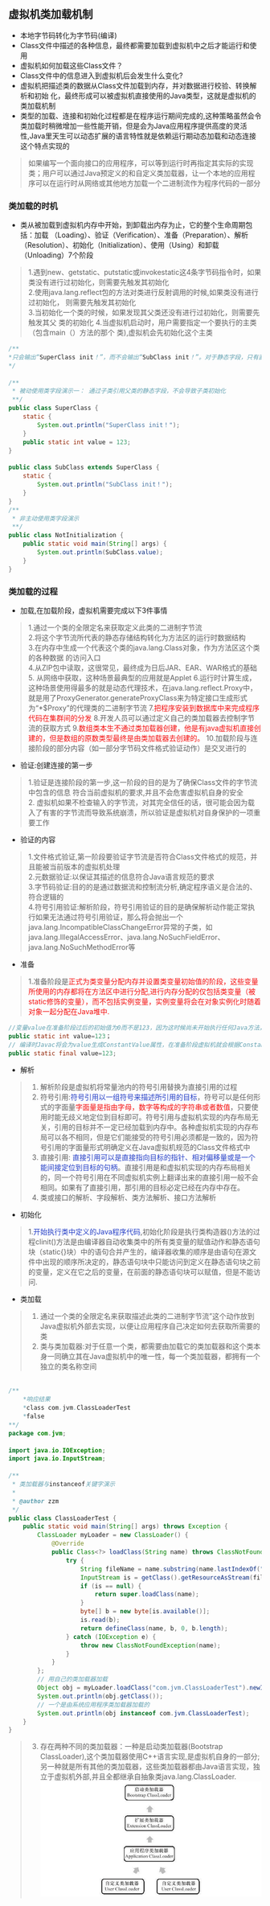 ## 虚拟机类加载机制

* 本地字节码转化为字节码(编译)
* Class文件中描述的各种信息，最终都需要加载到虚拟机中之后才能运行和使用
* 虚拟机如何加载这些Class文件？
* Class文件中的信息进入到虚拟机后会发生什么变化?
* 虚拟机把描述类的数据从Class文件加载到内存，并对数据进行校验、转换解析和初始
化，最终形成可以被虚拟机直接使用的Java类型，这就是虚拟机的类加载机制
* 类型的加载、连接和初始化过程都是在程序运行期间完成的,这种策略虽然会令类加载时稍微增加一些性能开销，但是会为Java应用程序提供高度的灵活性,Java里天生可以动态扩展的语言特性就是依赖运行期动态加载和动态连接这个特点实现的

>如果编写一个面向接口的应用程序，可以等到运行时再指定其实际的实现类；用户可以通过Java预定义的和自定义类加载器，让一个本地的应用程序可以在运行时从网络或其他地方加载一个二进制流作为程序代码的一部分

### 类加载的时机

* 类从被加载到虚拟机内存中开始，到卸载出内存为止，它的整个生命周期包括：加载
（Loading）、验证（Verification）、准备（Preparation）、解析（Resolution）、初始化（Initialization）、使用（Using）和卸载（Unloading）7个阶段

>1.遇到new、getstatic、putstatic或invokestatic这4条字节码指令时，如果类没有进行过初始化，则需要先触发其初始化<br>
>2.使用java.lang.reflect包的方法对类进行反射调用的时候,如果类没有进行过初始化，
则需要先触发其初始化<br>
>3.当初始化一个类的时候，如果发现其父类还没有进行过初始化，则需要先触发其父
类的初始化
>4.当虚拟机启动时，用户需要指定一个要执行的主类（包含main（）方法的那个
类),虚拟机会先初始化这个主类

```java
/**
*只会输出“SuperClass init！”，而不会输出“SubClass init！”。对于静态字段，只有直接定义这个字段的类才会被初始化，因此通过其子类来引用父类中定义的静态字段，只会触发父类的初始化而不会触发子类的初始化
*/

/**
 * 被动使用类字段演示一： 通过子类引用父类的静态字段，不会导致子类初始化
 **/
public class SuperClass {
    static {
        System.out.println("SuperClass init！");
    }
    public static int value = 123;
}

public class SubClass extends SuperClass {
    static {
        System.out.println("SubClass init！");
    }
}
/**
 * 非主动使用类字段演示
 **/
public class NotInitialization {
    public static void main(String[] args) {
        System.out.println(SubClass.value);
    }
}
```

### 类加载的过程
* 加载,在加载阶段，虚拟机需要完成以下3件事情

>1.通过一个类的全限定名来获取定义此类的二进制字节流<br>
>2.将这个字节流所代表的静态存储结构转化为方法区的运行时数据结构<br>
>3.在内存中生成一个代表这个类的java.lang.Class对象，作为方法区这个类的各种数据
的访问入口<br>
>4.从ZIP包中读取，这很常见，最终成为日后JAR、EAR、WAR格式的基础
>5. 从网络中获取，这种场景最典型的应用就是Applet
>6.运行时计算生成，这种场景使用得最多的就是动态代理技术，在java.lang.reflect.Proxy中，就是用了ProxyGenerator.generateProxyClass来为特定接口生成形式为“*$Proxy”的代理类的二进制字节流
>7.<font color="#f50f0f">把程序安装到数据库中来完成程序代码在集群间的分发</font>
>8.开发人员可以通过定义自己的类加载器去控制字节流的获取方式
>9.<font color="#f50f0f">数组类本生不通过类加载器创建，他是有java虚拟机直接创建的，但是数组的原数类型最终是由类加载器去创建的。</font>
>10.加载阶段与连接阶段的部分内容（如一部分字节码文件格式验证动作）是交叉进行的

* 验证:创建连接的第一步

>1.验证是连接阶段的第一步,这一阶段的目的是为了确保Class文件的字节流中包含的信息
符合当前虚拟机的要求,并且不会危害虚拟机自身的安全<br>
>2. 虚拟机如果不检查输入的字节流，对其完全信任的话，很可能会因为载入了有害的字节流而导致系统崩溃，所以验证是虚拟机对自身保护的一项重要工作<br>

* 验证的内容

> 1.文件格式验证,第一阶段要验证字节流是否符合Class文件格式的规范，并且能被当前版本的虚拟机处理<br>
> 2.元数据验证:以保证其描述的信息符合Java语言规范的要求<br>
> 3.字节码验证:目的的是通过数据流和控制流分析,确定程序语义是合法的、符合逻辑的<br>
> 4.符号引用验证:解析阶段，符号引用验证的目的是确保解析动作能正常执行如果无法通过符号引用验证，<font>那么将会抛出一个java.lang.IncompatibleClassChangeError异常的子类，如java.lang.IllegalAccessError、java.lang.NoSuchFieldError、java.lang.NoSuchMethodError等</font><br>

* 准备

>1.准备阶段是<font color="#f50f0f">正式为类变量分配内存并设置类变量初始值的阶段，这些变量所使用的内存都将在方法区中进行分配,进行内存分配的仅包括类变量（被static修饰的变量），而不包括实例变量，实例变量将会在对象实例化时随着对象一起分配在Java堆中.</font>

```java
//变量value在准备阶段过后的初始值为0而不是123，因为这时候尚未开始执行任何Java方法，而把value赋值为123的putstatic指令是程序被编译后存放于类构造器＜clinit＞（）方法之中，所以把value赋值为123的动作将在初始化阶段才会执行
public static int value=123；
// 编译时Javac将会为value生成ConstantValue属性，在准备阶段虚拟机就会根据ConstantValue的设置将value赋值为123
public static final value=123;
```

* 解析

>1. 解析阶段是虚拟机将常量池内的符号引用替换为直接引用的过程<br>
>2. 符号引用:<font color="#253fc7">符号引用以一组符号来描述所引用的目标</font>，符号可以是任何形式的字面量<font color="#f50f0f">字面量是指由字母，数字等构成的字符串或者数值</font>，只要使用时能无歧义地定位到目标即可。符号引用与虚拟机实现的内存布局无关，引用的目标并不一定已经加载到内存中。各种虚拟机实现的内存布局可以各不相同，但是它们能接受的符号引用必须都是一致的，因为符号引用的字面量形式明确定义在Java虚拟机规范的Class文件格式中<br>
>3. 直接引用: <font color="#253fc7">直接引用可以是直接指向目标的指针、相对偏移量或是一个能间接定位到目标的句柄</font>。直接引用是和虚拟机实现的内存布局相关的，同一个符号引用在不同虚拟机实例上翻译出来的直接引用一般不会相同。如果有了直接引用，那引用的目标必定已经在内存中存在。<br>
>4. 类或接口的解析、字段解析、类方法解析、接口方法解析

* 初始化

>1.<font color="#253fc7">开始执行类中定义的Java程序代码</font>,初始化阶段是执行类构造器<clinit>()方法的过程clinit()方法是由编译器自动收集类中的所有类变量的赋值动作和静态语句块（static{}块）中的语句合并产生的，编译器收集的顺序是由语句在源文件中出现的顺序所决定的，静态语句块中只能访问到定义在静态语句块之前的变量，定义在它之后的变量，在前面的静态语句块可以赋值，但是不能访问.

* 类加载

>1. 通过一个类的全限定名来获取描述此类的二进制字节流”这个动作放到Java虚拟机外部去实现，以便让应用程序自己决定如何去获取所需要的类
>2. 类与类加载器:对于任意一个类，都需要由加载它的类加载器和这个类本身一同确立其在Java虚拟机中的唯一性，每一个类加载器，都拥有一个独立的类名称空间

```java

/**
    *响应结果
    *class com.jvm.ClassLoaderTest
    *false
**/
package com.jvm;

import java.io.IOException;
import java.io.InputStream;

/**
 * 类加载器与instanceof关键字演示
 *
 * @author zzm
 */
public class ClassLoaderTest {
    public static void main(String[] args) throws Exception {
        ClassLoader myLoader = new ClassLoader() {
            @Override
            public Class<?> loadClass(String name) throws ClassNotFoundException {
                try {
                    String fileName = name.substring(name.lastIndexOf(".") + 1) + ".class";
                    InputStream is = getClass().getResourceAsStream(fileName);
                    if (is == null) {
                        return super.loadClass(name);
                    }
                    byte[] b = new byte[is.available()];
                    is.read(b);
                    return defineClass(name, b, 0, b.length);
                } catch (IOException e) {
                    throw new ClassNotFoundException(name);
                }
            }
        };
        // 用自己的类加载器加载
        Object obj = myLoader.loadClass("com.jvm.ClassLoaderTest").newInstance();
        System.out.println(obj.getClass());
        // 一个是由系统应用程序类加载器加载的
        System.out.println(obj instanceof com.jvm.ClassLoaderTest);
    }
}
```

> 3. 存在两种不同的类加载器：一种是启动类加载器(Bootstrap ClassLoader),这个类加载器使用C++语言实现,是虚拟机自身的一部分;另一种就是所有其他的类加载器，这些类加载器都由Java语言实现，独立于虚拟机外部,并且全都继承自抽象类java.lang.ClassLoader.<br>
> ![](./images/classloader.png)

